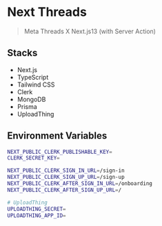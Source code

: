 # Next Threads

> Meta Threads X Next.js13 (with Server Action)

## Stacks

- Next.js
- TypeScript
- Tailwind CSS
- Clerk
- MongoDB
- Prisma
- UploadThing

## Environment Variables

```bash
NEXT_PUBLIC_CLERK_PUBLISHABLE_KEY=
CLERK_SECRET_KEY=

NEXT_PUBLIC_CLERK_SIGN_IN_URL=/sign-in
NEXT_PUBLIC_CLERK_SIGN_UP_URL=/sign-up
NEXT_PUBLIC_CLERK_AFTER_SIGN_IN_URL=/onboarding
NEXT_PUBLIC_CLERK_AFTER_SIGN_UP_URL=/

# UploadThing
UPLOADTHING_SECRET=
UPLOADTHING_APP_ID=

```
